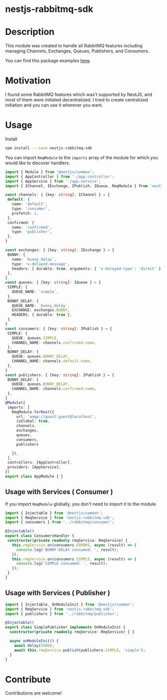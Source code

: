 # nestjs-rabbitmq-sdk

# Description
This module was created to handle all RabbitMQ features  including managing Channels, Exchanges, Queues, Publishers, and Consumers.

You can find this package examples [here](https://github.com/sahand-zeynol/nestjs-rabbitmq).

# Motivation

I found some RabbitMQ features which was't supported by NestJS, and most of them were initiated decentralized.
I tried to create centralized initiation
 and you can use it wherever you want.
# Usage

Install
```bash
npm install ---save nestjs-rabbitmq-sdk
```
You can import `RmqModule` to the `imports` array of the module for which you would like to discover handlers.   

 ```typescript
import { Module } from '@nestjs/common';
import { AppController } from './app.controller';
import { AppService } from './app.service';
import { IChannel, IExchange, IPublish, IQueue, RmqModule } from 'nestjs-rabbitmq-sdk';

const channels: { [key: string]: IChannel } = {
  default: {
    name: 'default',
    type: 'consumer',
    prefetch: 1,
  },
  confirmed: {
    name: 'confirmed',
    type: 'publisher',
  },
}

const exchanges: { [key: string]: IExchange } = {
  BUNNY: {
    name: `bunny_delay`,
    type: 'x-delayed-message',
    headers: { durable: true, arguments: { 'x-delayed-type': 'direct' } },
  },
}
const queues: { [key: string]: IQueue } = {
  SIMPLE: {
    QUEUE_NAME: `simple`,
  },
  BUNNY_DELAY: {
    QUEUE_NAME: `bunny_delay`,
    EXCHANGE: exchanges.BUNNY,
    HEADERS: { durable: true },
  },
}
const consumers: { [key: string]: IPublish } = {
  SIMPLE: {
    QUEUE: queues.SIMPLE,
    CHANNEL_NAME: channels.confirmed.name,
  },
  BUNNY_DELAY: {
    QUEUE: queues.BUNNY_DELAY,
    CHANNEL_NAME: channels.default.name,
  },
}
const publishers: { [key: string]: IPublish } = {
  BUNNY_DELAY: {
    QUEUE: queues.BUNNY_DELAY,
    CHANNEL_NAME: channels.confirmed.name,
  },
}
@Module({
  imports: [
    RmqModule.forRoot({
      url: 'amqp://guest:guest@localhost',
      isGlobal: true,
      channels,
      exchanges,
      queues,
      consumers,
      publishers

    }),
  ],
  controllers: [AppController],
  providers: [AppService],
})
export class AppModule { }
 ```

 ## Usage with Services ( Consumer )
 If you import `RmqModule` globally, you don't need to import it to the module.

 ```typescript
import { Injectable } from '@nestjs/common';
import { RmqService } from 'nestjs-rabbitmq-sdk';
import { consumers } from '../rabbitmq/consumer';

@Injectable()
export class ConsumersHandler {
  constructor(private readonly rmqService: RmqService) {
    this.rmqService.on(consumers.ERRORS, async (result) => {
      console.log('BUNNY-DELAY consumed: ', result);
    });
    this.rmqService.on(consumers.SIMPLE, async (result) => {
      console.log('SIMPLE consumed: ', result);
    });
  }
}

 ```

 ## Usage with Services ( Publisher )

```typescript
import { Injectable, OnModuleInit } from '@nestjs/common';
import { RmqService } from 'nestjs-rabbitmq-sdk';
import { publishers } from '../rabbitmq/publisher';

@Injectable()
export class SimplePublisher implements OnModuleInit {
  constructor(private readonly rmqService: RmqService) { }

  async onModuleInit() {
    await delay(5000);
    await this.rmqService.publish(publishers.SIMPLE, 'simple');
  }
}
 ```

 # Contribute

 Contributions are welcome!